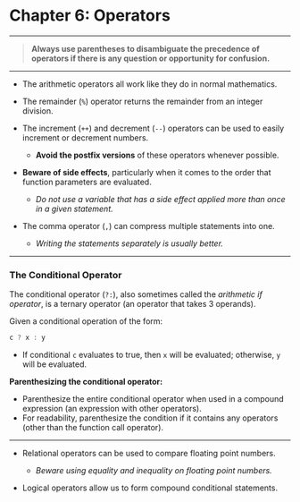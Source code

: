 # Chapter 6: Operators

---

> **Always use parentheses to disambiguate the precedence of operators if there is any question or opportunity for confusion.**

---

- The arithmetic operators all work like they do in normal mathematics.
- The remainder (`%`) operator returns the remainder from an integer division.

- The increment (`++`) and decrement (`--`) operators can be used to easily increment or decrement numbers.
  - **Avoid the postfix versions** of these operators whenever possible.

- **Beware of side effects**, particularly when it comes to the order that function parameters are evaluated.
  - *Do not use a variable that has a side effect applied more than once in a given statement.*

- The comma operator (`,`) can compress multiple statements into one.
  - *Writing the statements separately is usually better.*

---

### The Conditional Operator

The conditional operator (`?:`), also sometimes called the *arithmetic if operator*, is a ternary operator (an operator that takes 3 operands).

Given a conditional operation of the form:

```cpp
c ? x : y
```

- If conditional `c` evaluates to true, then `x` will be evaluated; otherwise, `y` will be evaluated.

**Parenthesizing the conditional operator:**

- Parenthesize the entire conditional operator when used in a compound expression (an expression with other operators).
- For readability, parenthesize the condition if it contains any operators (other than the function call operator).

---

- Relational operators can be used to compare floating point numbers.
  - *Beware using equality and inequality on floating point numbers.*

- Logical operators allow us to form compound conditional statements.